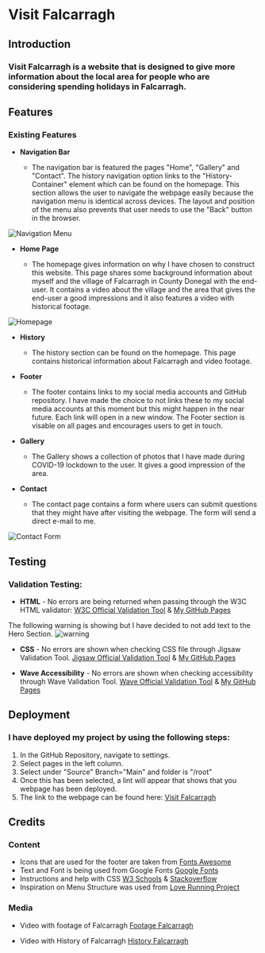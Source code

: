 # Visit Falcarragh

## Introduction

### Visit Falcarragh is a website that is designed to give more information about the local area for people who are considering spending holidays in Falcarragh.


## Features

### Existing Features

- __Navigation Bar__

	- The navigation bar is featured the pages "Home", "Gallery" and "Contact". The history navigation option links to the "History-Container" element which can be found on the homepage. This section allows the user to navigate the webpage easily because the navigation menu is identical across devices. The layout and position of the menu also prevents that user needs to use the "Back" button in the browser.

![Navigation Menu](https://github.com/Markp1312/Visit-Falcarragh/blob/main/assets/images/navbar.jpg "Navigation Menu")

- __Home Page__

	- The homepage gives information on why I have chosen to construct this website. This page shares some background information about myself and the village of Falcarragh in County Donegal with the end-user.
It contains a video about the village and the area that gives the end-user a good impressions and it also features a video with historical footage.


![Homepage](https://github.com/Markp1312/Visit-Falcarragh/blob/main/assets/images/homepage.jpg "Homepage")

- __History__

	- The history section can be found on the homepage.
	This page contains historical information about Falcarragh and video footage.


- __Footer__

	- The footer contains links to my social media accounts and GitHub repository.
	I have made the choice to not links these to my social media accounts at this moment but this might happen in the near future. Each link will open in a new window.
The Footer section is visable on all pages and encourages users to get in touch.

- __Gallery__

	- The Gallery shows a collection of photos that I have made during COVID-19 lockdown to the user. It gives a good impression of the area.

- __Contact__

	- The contact page contains a form where users can submit questions that they might have after visiting the webpage. The form will send a direct e-mail to me.

![Contact Form](https://github.com/Markp1312/Visit-Falcarragh/blob/main/assets/images/Form.jpg "Contact Form")

## Testing

### Validation Testing:
 
- __HTML__ - No errors are being returned when passing through the W3C HTML validator: 
[W3C Official Validation Tool](https://validator.w3.org/ "W3C Validator") & [My GitHub Pages](https://github.com/Markp1312/Visit-Falcarragh/blob/main "Mark's GitHub Repo") 

The following warning is showing but I have decided to not add text to the Hero Section.
![warning](https://github.com/Markp1312/Visit-Falcarragh/blob/main/assets/images/warning.jpg "HTML Warning")

- __CSS__ - No errors are shown when checking CSS file through Jigsaw Validation Tool.
[Jigsaw Official Validation Tool](https://jigsaw.w3.org/css-validator/ "CSS Validator") & [My GitHub Pages](https://github.com/Markp1312/Visit-Falcarragh/blob/main "Mark's GitHub Repo")

- __Wave Accessibility__ - No errors are shown when checking accessibility through Wave Validation Tool.
[Wave Official Validation Tool](https://wave.webaim.org/ "Accessibility Report") & [My GitHub Pages](https://github.com/Markp1312/Visit-Falcarragh/blob/main "Mark's GitHub Repo")

## Deployment

### I have deployed my project by using the following steps:

1. In the GitHub Repository, navigate to settings.
2. Select pages in the left column.
3. Select under "Source" Branch="Main" and folder is "/root" 
4. Once this has been selected, a lint will appear that shows that you webpage has been deployed.
5. The link to the webpage can be found here: [Visit Falcarragh](https://markp1312.github.io/Visit-Falcarragh/)

## Credits

### Content

- Icons that are used for the footer are taken from [Fonts Awesome](https://fontawesome.com/)
- Text and Font is being used from Google Fonts [Google Fonts](https://fonts.google.com/)
- Instructions and help with CSS [W3 Schools](https://www.w3schools.com/css/) & 
[Stackoverflow](https://stackoverflow.com/)
- Inspiration on Menu Structure was used from [Love Running Project](https://learn.codeinstitute.net/)


### Media

- Video with footage of Falcarragh [Footage Falcarragh](https://youtu.be/FBJazLj08eY)

- Video with History of Falcarragh [History Falcarragh](https://youtu.be/9n-uLTtggYg)



